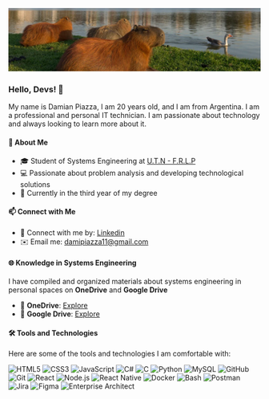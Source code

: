 ![Banner](img/banner.webp)

### Hello, Devs! 👋  

My name is Damian Piazza, I am 20 years old, and I am from Argentina. I am a professional and personal IT technician. I am passionate about technology and always looking to learn more about it.  

#### 🌟 About Me  
- 🎓 Student of Systems Engineering at [U.T.N - F.R.L.P](https://www.google.com.ar/maps/place/Universidad+Tecnol%C3%B3gica+Nacional+%E2%80%93+Facultad+Regional+La+Plata+(U.T.N.+%E2%80%93+F.R.L.P.)/@-34.9047748,-57.9283125,17z/data=!4m14!1m7!3m6!1s0x95a2e60da013ff15:0xc29e92f7bc39cc6f!2sUniversidad+Tecnol%C3%B3gica+Nacional+%E2%80%93+Facultad+Regional+La+Plata+(U.T.N.+%E2%80%93+F.R.L.P.)!8m2!3d-34.9047748!4d-57.9257376!16s%2Fm%2F02qhvr6!3m5!1s0x95a2e60da013ff15:0xc29e92f7bc39cc6f!8m2!3d-34.9047748!4d-57.9257376!16s%2Fm%2F02qhvr6?entry=ttu&g_ep=EgoyMDI0MTIxMS4wIKXMDSoASAFQAw%3D%3D)
- 💻 Passionate about problem analysis and developing technological solutions  
- 🌱 Currently in the third year of my degree  

#### 📫 Connect with Me  
- 💼 Connect with me by: [Linkedin](https://www.linkedin.com/in/damian-piazza-854a6723a)  
- ✉️ Email me: [damipiazza11@gmail.com](mailto:damipiazza11@gmail.com)  

#### 🌐 Knowledge in Systems Engineering  

I have compiled and organized materials about systems engineering in personal spaces on **OneDrive** and **Google Drive**  

- 📂 **OneDrive**: [Explore](https://1drv.ms/f/c/d7def0ef101a654b/EvZ43I7a3yJKh7BMDT1hlWwB2_Rtqofs9NetOgsMOVyOTA?e=dmlsvw)  
- 📂 **Google Drive**: [Explore](https://drive.google.com/drive/folders/1wjFHtGZdHBES-aslDcC5ILQC3GJPi1YH?usp=sharing)  

#### 🛠️ Tools and Technologies  

Here are some of the tools and technologies I am comfortable with:  

![HTML5](https://img.shields.io/badge/HTML5-orange?logo=html5&logoColor=white)
![CSS3](https://img.shields.io/badge/CSS3-blue?logo=css3&logoColor=white)
![JavaScript](https://img.shields.io/badge/JavaScript-yellow?logo=javascript&logoColor=white)
![C#](https://img.shields.io/badge/C%23-blueviolet?logo=c-sharp&logoColor=white)
![C](https://img.shields.io/badge/C-gray?logo=c&logoColor=white)
![Python](https://img.shields.io/badge/Python-blue?logo=python&logoColor=yellow)
![MySQL](https://img.shields.io/badge/MySQL-blue?logo=mysql&logoColor=white)
![GitHub](https://img.shields.io/badge/GitHub-black?logo=github&logoColor=white)
![Git](https://img.shields.io/badge/Git-orange?logo=git&logoColor=white)
![React](https://img.shields.io/badge/React-blue?logo=react&logoColor=white)
![Node.js](https://img.shields.io/badge/Node.js-green?logo=node.js&logoColor=white)
![React Native](https://img.shields.io/badge/React%20Native-blue?logo=react&logoColor=white)
![Docker](https://img.shields.io/badge/Docker-blue?logo=docker&logoColor=white)
![Bash](https://img.shields.io/badge/Bash-gray?logo=gnu-bash&logoColor=white)
![Postman](https://img.shields.io/badge/Postman-orange?logo=postman&logoColor=white)
![Jira](https://img.shields.io/badge/Jira-blue?logo=jira&logoColor=white)
![Figma](https://img.shields.io/badge/Figma-black?logo=figma&logoColor=white)
![Enterprise Architect](https://img.shields.io/badge/Enterprise%20Architect-gray?logo=sparxsystems&logoColor=white)


